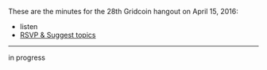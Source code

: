 These are the minutes for the 28th Gridcoin hangout on April 15, 2016:
* listen
* [RSVP & Suggest topics](https://steemit.com/gridcoin/@cm-steem/gridcoin-community-hangout-028-15th-apr-2017-9pm-gmt-rsvp-and-suggest-topics)


***

in progress
